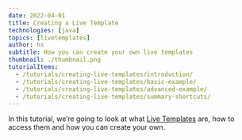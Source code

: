 ```yaml
---
date: 2022-04-01
title: Creating a Live Template
technologies: [java]
topics: [livetemplates]
author: hs
subtitle: How you can create your own live templates
thumbnail: ./thumbnail.png
tutorialItems:
  - /tutorials/creating-live-templates/introduction/
  - /tutorials/creating-live-templates/basic-example/
  - /tutorials/creating-live-templates/advanced-example/
  - /tutorials/creating-live-templates/summary-shortcuts/
---
```


In this tutorial, we’re going to look at what [Live Templates](https://www.jetbrains.com/help/idea/using-live-templates.html) are, how to access them and how you can create your own.

